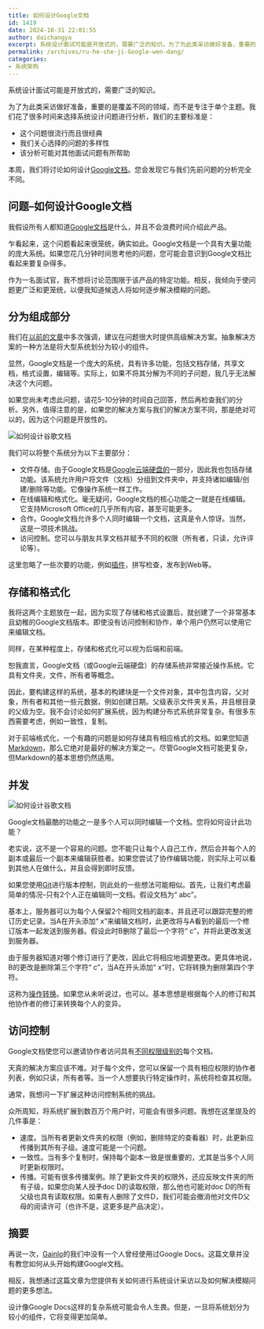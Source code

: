```yaml
---
title: 如何设计Google文档
id: 1419
date: 2024-10-31 22:01:55
author: daichangya
excerpt: 系统设计面试可能是开放式的，需要广泛的知识。为了为此类采访做好准备，重要的是覆盖不同的领域，而不是专注于单个主题。我们花了很多时间来选择系统设计问题进行分析，我们的主要标准是：这个问题很流行而且很经典我们关心选择的问题的多样性该分析可能对其他面试问题有所帮助本周，我们将讨论如何设计Google文档。
permalink: /archives/ru-he-she-ji-Google-wen-dang/
categories:
- 系统架构
---
```


系统设计面试可能是开放式的，需要广泛的知识。

为了为此类采访做好准备，重要的是覆盖不同的领域，而不是专注于单个主题。我们花了很多时间来选择系统设计问题进行分析，我们的主要标准是：

*   这个问题很流行而且很经典
*   我们关心选择的问题的多样性
*   该分析可能对其他面试问题有所帮助

本周，我们将讨论如何设计[Google文档](https://www.google.com/docs/about/)。您会发现它与我们先前问题的分析完全不同。

问题–如何设计Google文档
---------------

我假设所有人都知道[Google文档](https://www.google.com/docs/about/)是什么，并且不会浪费时间介绍此产品。

乍看起来，这个问题看起来很笼统，确实如此。Google文档是一个具有大量功能的庞大系统。如果您花几分钟时间思考他的问题，您可能会意识到Google文档比看起来要复杂得多。

作为一名面试官，我不想将讨论范围限于该产品的特定功能。相反，我倾向于使问题更广泛和更笼统，以便我知道候选人将如何逐步解决模糊的问题。

分为组成部分
------

我们在[以前的文章](https://blog.jsdiff.com/8-things-you-need-to-know-before-system-design-interviews/)中多次强调，建议在问题很大时提供高级解决方案。抽象解决方案的一种方法是将大型系统划分为较小的组件。

显然，Google文档是一个庞大的系统，具有许多功能，包括文档存储，共享文档，格式设置，编辑等。实际上，如果不将其分解为不同的子问题，我几乎无法解决这个大问题。

如果您尚未考虑此问题，请花5-10分钟的时间自己回答，然后再检查我们的分析。另外，值得注意的是，如果您的解决方案与我们的解决方案不同，那是绝对可以的，因为这个问题是开放性的。

![如何设计谷歌文档](https://lh3.googleusercontent.com/-Nanv930oL9A/VvFcX4atDvI/AAAAAAAABNY/ZxOZNkm8YYIfp_mBAvq4BQqPS2V0-mW6wCCo/s800-Ic42/2015-09-21-abigailkeenan-003.jpg)

我们可以将整个系统分为以下主要部分：

*   文件存储。由于Google文档是[Google云端硬盘的](https://www.google.com/drive/)一部分，因此我也包括存储功能。该系统允许用户将文件（文档）分组到文件夹中，并支持诸如编辑/创建/删除等功能。它像操作系统一样工作。
*   在线编辑和格式化。毫无疑问，Google文档的核心功能之一就是在线编辑。它支持Microsoft Office的几乎所有内容，甚至可能更多。
*   合作。Google文档允许多个人同时编辑一个文档，这真是令人惊讶。当然，这是一项技术挑战。
*   访问控制。您可以与朋友共享文档并赋予不同的权限（所有者，只读，允许评论等）。

这里忽略了一些次要的功能，例如[插件](https://developers.google.com/apps-script/add-ons/)，拼写检查，发布到Web等。

存储和格式化
------

我将这两个主题放在一起，因为实现了存储和格式设置后，就创建了一个非常基本且幼稚的Google文档版本。即使没有访问控制和协作，单个用户仍然可以使用它来编辑文档。

同样，在某种程度上，存储和格式化可以视为后端和前端。

恕我直言，Google文档（或Google云端硬盘）的存储系统非常接近操作系统。它具有文件夹，文件，所有者等概念。

因此，要构建这样的系统，基本的构建块是一个文件对象，其中包含内容，父对象，所有者和其他一些元数据，例如创建日期。父级表示文件夹关系，并且根目录的父级为空。我不会讨论如何扩展系统，因为构建分布式系统非常复杂。有很多东西需要考虑，例如一致性，复制。

对于前端格式化，一个有趣的问题是如何存储具有相应格式的文档。如果您知道[Markdown](https://en.wikipedia.org/wiki/Markdown)，那么它绝对是最好的解决方案之一。尽管Google文档可能更复杂，但Markdown的基本思想仍然适用。

并发
--

![如何设计谷歌文档](https://lh3.googleusercontent.com/-cBT0mex0Tko/VvFc7kPoP1I/AAAAAAAABNg/4OgovVUkk6g-Pva3LxYZqD0-S8yfurJMQCCo/s640-Ic42/office-336368_640.jpg)

Google文档最酷的功能之一是多​​个人可以同时编辑一个文档。您将如何设计此功能？

老实说，这不是一个容易的问题。您不能只让每个人自己工作，然后合并每个人的副本或最后一个副本来编辑获胜者。如果您尝试了协作编辑功能，则实际上可以看到其他人在做什么，并且会得到即时反馈。

如果您使用[Git](https://git-scm.com/)进行版本控制，则此处的一些想法可能相似。首先，让我们考虑最简单的情况–只有2个人正在编辑同一文档。假设文档为“ abc”。

基本上，服务器可以为每个人保留2个相同文档的副本，并且还可以跟踪完整的修订历史记录。当A在开头添加“ x”来编辑文档时，此更改将与A看到的最后一个修订版本一起发送到服务器。假设此时B删除了最后一个字符“ c”，并将此更改发送到服务器。

由于服务器知道对哪个修订进行了更改，因此它将相应地调整更改。更具体地说，B的更改是删除第三个字符“ c”，当A在开头添加“ x”时，它将转换为删除第四个字符。

这称为[操作转换](https://en.wikipedia.org/wiki/Operational_transformation)。如果您从未听说过，也可以。基本思想是根据每个人的修订和其他协作者的修订来转换每个人的变异。

访问控制
----

Google文档使您可以邀请协作者访问具有[不同权限级别的](https://support.google.com/drive/answer/2494886?hl=en)每个文档。

天真的解决方案应该不难。对于每个文件，您可以保留一个具有相应权限的协作者列表，例如只读，所有者等。当一个人想要执行特定操作时，系统将检查其权限。

通常，我想问一下扩展这种访问控制系统的挑战。

众所周知，将系统扩展到数百万个用户时，可能会有很多问题。我想在这里提及的几件事是：

*   速度。当所有者更新文件夹的权限（例如，删除特定的查看器）时，此更新应传播到其所有子级。速度可能是一个问题。
*   一致性。当有多个复制时，保持每个副本一致是很重要的，尤其是当多个人同时更新权限时。
*   传播。可能有很多传播案例。除了更新文件夹的权限外，还应反映文件夹的所有子级，如果您向某人授予doc D的读取权限，那么他也可能对doc D的所有父级也具有读取权限。如果有人删除了文件D，我们可能会撤消他对文件D父母的阅读许可（也许不是，这更多是产品决定）。

摘要
--

再说一次，[Gainlo](http://www.gainlo.co/?utm_source=blog&utm_medium=System%20Design%20Interview%20Question%20-%20How%20To%20Design%20Google%20Docs&utm_campaign=blog)的我们中没有一个人曾经使用过Google Docs。这篇文章并没有教您如何从头开始构建Google文档。

相反，我想通过这篇文章为您提供有关如何进行系统设计采访以及如何解决模糊问题的更多想法。

设计像Google Docs这样的复杂系统可能会令人生畏。但是，一旦将系统划分为较小的组件，它将变得更加简单。
